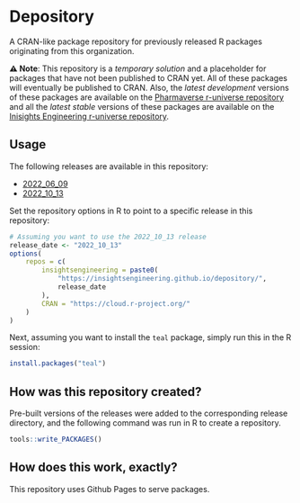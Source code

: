 # Depository

A CRAN-like package repository for previously released R packages originating from this organization.

**⚠️ Note**: This repository is a _temporary solution_ and a placeholder for packages that have not been published to CRAN yet. All of these packages will eventually be published to CRAN. Also, the _latest development_ versions of these packages are available on the [Pharmaverse r-universe repository](https://pharmaverse.r-universe.dev/ui) and all the _latest stable_ versions of these packages are available on the [Inisights Engineering r-universe repository](https://insightsengineering.r-universe.dev/builds).

## Usage

The following releases are available in this repository:

- [2022_06_09](./2022_06_09/src/contrib/)
- [2022_10_13](./2022_10_13/src/contrib/)

Set the repository options in R to point to a specific release in this repository:

```R
# Assuming you want to use the 2022_10_13 release
release_date <- "2022_10_13"
options(
    repos = c(
        insightsengineering = paste0(
            "https://insightsengineering.github.io/depository/",
            release_date
        ),
        CRAN = "https://cloud.r-project.org/"
    )
)
```

Next, assuming you want to install the `teal` package, simply run this in the R session:

```R
install.packages("teal")
```

## How was this repository created?

Pre-built versions of the releases were added to the corresponding release directory, and the following command was run in R to create a repository.

```R
tools::write_PACKAGES()
```

## How does this work, exactly?

This repository uses Github Pages to serve packages.
